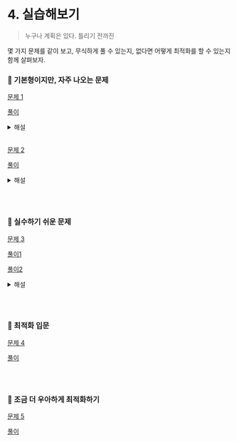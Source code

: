 # 4. 실습해보기

> 누구나 계획은 있다. 틀리기 전까진

몇 가지 문제를 같이 보고, 무식하게 풀 수 있는지, 없다면 어떻게 최적화를 할 수 있는지 함께 살펴보자.

### 💪 기본형이지만, 자주 나오는 문제

[문제 1](https://www.acmicpc.net/problem/1062)

[풀이](http://colorscripter.com/s/F5XkLjy)

<details>
  <summary>해설</summary>
  <p>완전 탐색은 비트마스킹과 엮여서 출제되는 경우가 종종 있다. 그냥 완전탐색만 내기에는 조금 아쉽고 난이도의 상한이 정해져 있을 때 비트마스킹을 같이 내는 것 같다.</p>
</details>

<br/>

[문제 2](https://www.acmicpc.net/problem/19645)

[풀이](http://colorscripter.com/s/yvXgCkG)

<details>
  <summary>해설</summary>
  <p>햄버거를 한명이 다 먹어도 효용은 2500을 넘기지 않는다. 그런데도 그냥 세면 아슬아슬하게 시간초과가 나는데, 이 때 햄버거 수의 최대 50인 것을 발견한다면 비트마스킹을 적용할 수 있다. <del>풀이 코드에 오류가 있는 것 같은데 아직 데추주를 당하지 않았다.</del></p>
</details>

<br/><br/>

### 👀 실수하기 쉬운 문제

[문제 3](https://www.algospot.com/judge/problem/read/PICNIC)

[풀이1](http://colorscripter.com/s/m5YvYkb)

[풀이2](http://colorscripter.com/s/XL9qE26)

<details>
  <summary>해설</summary>
  <p>이렇게 풀면 시간초과가 난다. <del>시간계산한 파트를 여기 넣어야 되는데 아직 넣지 않았다.</del></p>
</details>

<br/><br/>

### 🐣 최적화 입문

[문제 4](https://www.acmicpc.net/problem/20166)

[풀이](http://colorscripter.com/s/hPm5S9j)

<br/><br/>

### 🐤 조금 더 우아하게 최적화하기

[문제 5](https://www.algospot.com/judge/problem/read/BOGGLE)

[풀이](http://colorscripter.com/s/wDMECRh)